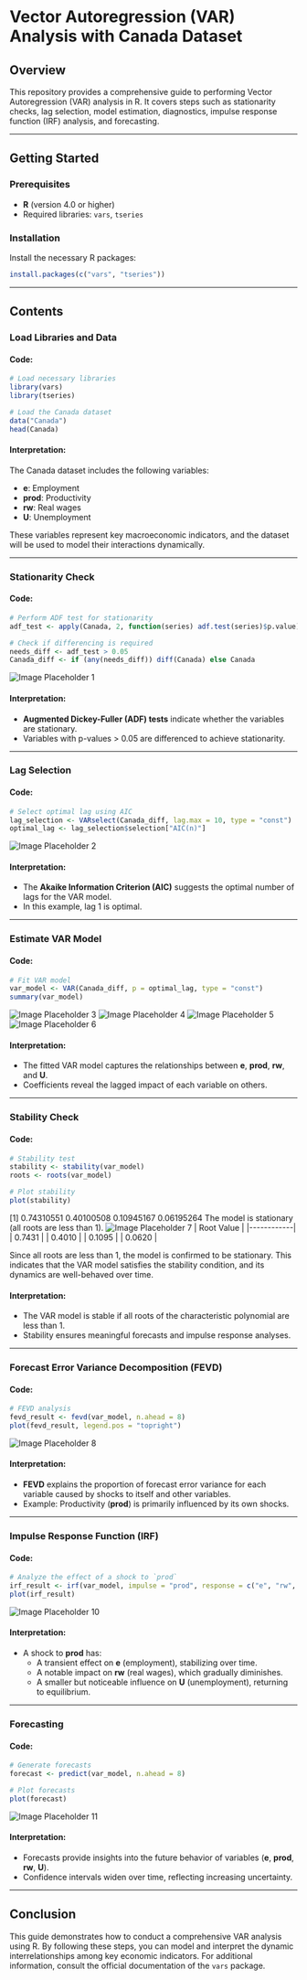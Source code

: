 # Vector Autoregression (VAR) Analysis with Canada Dataset

## Overview
This repository provides a comprehensive guide to performing Vector Autoregression (VAR) analysis in R. It covers steps such as stationarity checks, lag selection, model estimation, diagnostics, impulse response function (IRF) analysis, and forecasting.

---

## Getting Started

### Prerequisites

- **R** (version 4.0 or higher)
- Required libraries: `vars`, `tseries`

### Installation

Install the necessary R packages:

```R
install.packages(c("vars", "tseries"))
```

---

## Contents

### Load Libraries and Data

#### Code:
```R
# Load necessary libraries
library(vars)
library(tseries)

# Load the Canada dataset
data("Canada")
head(Canada)
```

#### Interpretation:
The Canada dataset includes the following variables:

- **e**: Employment
- **prod**: Productivity
- **rw**: Real wages
- **U**: Unemployment

These variables represent key macroeconomic indicators, and the dataset will be used to model their interactions dynamically.

---

### Stationarity Check

#### Code:
```R
# Perform ADF test for stationarity
adf_test <- apply(Canada, 2, function(series) adf.test(series)$p.value)

# Check if differencing is required
needs_diff <- adf_test > 0.05
Canada_diff <- if (any(needs_diff)) diff(Canada) else Canada
```
![Image Placeholder 1](images/1.png)

#### Interpretation:
- **Augmented Dickey-Fuller (ADF) tests** indicate whether the variables are stationary.
- Variables with p-values > 0.05 are differenced to achieve stationarity.

---

### Lag Selection

#### Code:
```R
# Select optimal lag using AIC
lag_selection <- VARselect(Canada_diff, lag.max = 10, type = "const")
optimal_lag <- lag_selection$selection["AIC(n)"]
```
![Image Placeholder 2](images/2.png)

#### Interpretation:
- The **Akaike Information Criterion (AIC)** suggests the optimal number of lags for the VAR model.
- In this example, lag 1 is optimal.

---

### Estimate VAR Model

#### Code:
```R
# Fit VAR model
var_model <- VAR(Canada_diff, p = optimal_lag, type = "const")
summary(var_model)
```
![Image Placeholder 3](images/3.png)
![Image Placeholder 4](images/4.png)
![Image Placeholder 5](images/5.png)
![Image Placeholder 6](images/6.png)

#### Interpretation:
- The fitted VAR model captures the relationships between **e**, **prod**, **rw**, and **U**.
- Coefficients reveal the lagged impact of each variable on others.

---

### Stability Check

#### Code:
```R
# Stability test
stability <- stability(var_model)
roots <- roots(var_model)

# Plot stability
plot(stability)
```
[1] 0.74310551 0.40100508 0.10945167 0.06195264
The model is stationary (all roots are less than 1).
![Image Placeholder 7](images/7.png)
| Root Value |
|------------|
| 0.7431     |
| 0.4010     |
| 0.1095     |
| 0.0620     |

Since all roots are less than 1, the model is confirmed to be stationary. This indicates that the VAR model satisfies the stability condition, and its dynamics are well-behaved over time.

#### Interpretation:
- The VAR model is stable if all roots of the characteristic polynomial are less than 1.
- Stability ensures meaningful forecasts and impulse response analyses.

---

### Forecast Error Variance Decomposition (FEVD)

#### Code:
```R
# FEVD analysis
fevd_result <- fevd(var_model, n.ahead = 8)
plot(fevd_result, legend.pos = "topright")
```
![Image Placeholder 8](images/8.png)

#### Interpretation:
- **FEVD** explains the proportion of forecast error variance for each variable caused by shocks to itself and other variables.
- Example: Productivity (**prod**) is primarily influenced by its own shocks.

---

### Impulse Response Function (IRF)

#### Code:
```R
# Analyze the effect of a shock to `prod`
irf_result <- irf(var_model, impulse = "prod", response = c("e", "rw", "U"), n.ahead = 20, boot = TRUE)
plot(irf_result)
```
![Image Placeholder 10](images/10.png)

#### Interpretation:
- A shock to **prod** has:
  - A transient effect on **e** (employment), stabilizing over time.
  - A notable impact on **rw** (real wages), which gradually diminishes.
  - A smaller but noticeable influence on **U** (unemployment), returning to equilibrium.

---

### Forecasting

#### Code:
```R
# Generate forecasts
forecast <- predict(var_model, n.ahead = 8)

# Plot forecasts
plot(forecast)
```
![Image Placeholder 11](images/11.png)

#### Interpretation:
- Forecasts provide insights into the future behavior of variables (**e**, **prod**, **rw**, **U**).
- Confidence intervals widen over time, reflecting increasing uncertainty.

---

## Conclusion
This guide demonstrates how to conduct a comprehensive VAR analysis using R. By following these steps, you can model and interpret the dynamic interrelationships among key economic indicators. For additional information, consult the official documentation of the `vars` package.
